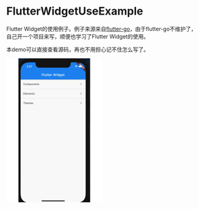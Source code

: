 # FlutterWidgetUseExample
Flutter Widget的使用例子。例子来源来自[flutter-go](https://github.com/alibaba/flutter-go)，由于flutter-go不维护了，自己开一个项目来写，顺便也学习了Flutter Widget的使用。

本demo可以直接查看源码，再也不用担心记不住怎么写了。

<img src="https://github.com/flywo/FlutterWidgetUseExample/blob/main/1.gif" width="50%" height="50%">
